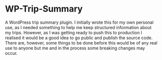 WP-Trip-Summary
===============
A WordPress trip summary plugin. I initially wrote this for my own personal use, as I needed something to help me keep structured information about my trips.
However, as I was getting ready to push this to production I realised it would be a good idea to go public and publish the source code.
There are, however, some things to be done before this would be of any real use to anyone but me and in the process some breaking changes may occur.